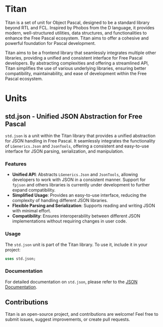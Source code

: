 # Titan
Titan is a set of unit for Object Pascal, designed to be a standard library beyond RTL and FCL. Inspired by Phobos from the D language, it provides modern, well-structured utilities, data structures, and functionalities to enhance the Free Pascal ecosystem. Titan aims to offer a cohesive and powerful foundation for Pascal development.

Titan aims to be a frontend library that seamlessly integrates multiple other libraries, providing a unified and consistent interface for Free Pascal developers. By abstracting complexities and offering a streamlined API, Titan simplifies the use of various underlying libraries, ensuring better compatibility, maintainability, and ease of development within the Free Pascal ecosystem.

# Units
## std.json - Unified JSON Abstraction for Free Pascal

`std.json` is a unit within the Titan library that provides a unified abstraction for JSON handling in Free Pascal. It seamlessly integrates the functionality of `LGenerics.Json` and `JsonTools`, offering a consistent and easy-to-use interface for JSON parsing, serialization, and manipulation.

### Features
- **Unified API**: Abstracts `LGenerics.Json` and `JsonTools`, allowing developers to work with JSON in a consistent manner. Support for `fpjson` and others libraries is currently under development to further expand compatibility.
- **Simplified Usage**: Provides an easy-to-use interface, reducing the complexity of handling different JSON libraries.
- **Flexible Parsing and Serialization**: Supports reading and writing JSON with minimal effort.
- **Compatibility**: Ensures interoperability between different JSON implementations without requiring changes in user code.

### Usage
The `std.json` unit is part of the Titan library. To use it, include it in your project:

```pascal
uses std.json;
```

### Documentation
For detailed documentation on `std.json`, please refer to the [JSON Documentation](doc/json.md).

## Contributions
Titan is an open-source project, and contributions are welcome! Feel free to submit issues, suggest improvements, or create pull requests.
